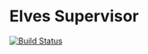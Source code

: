 # Elves Supervisor

[![Build Status](https://www.travis-ci.org/elves-project/supervisor.svg?branch=master)](https://www.travis-ci.org/elves-project/supervisor)
